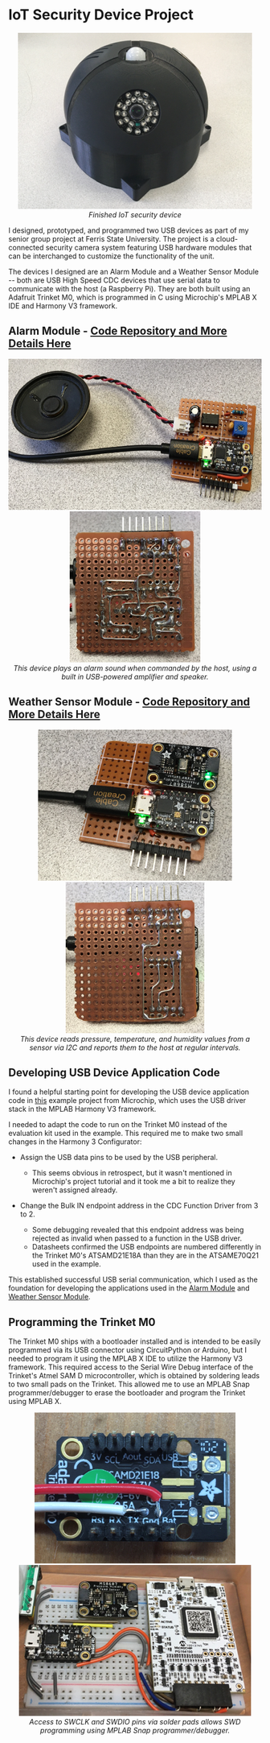 # IoT Security Device Project
<p align="center">
<img src="https://github.com/andyroggenbuck/IoT-Security-Device/blob/main/images/Finished%20Device.jpg" height="350"><br/>
<i>Finished IoT security device</i></p>


I designed, prototyped, and programmed two USB devices as part of my senior group project at Ferris State University. The project is a cloud-connected security camera system featuring USB hardware modules that can be interchanged to customize the functionality of the unit.  

The devices I designed are an Alarm Module and a Weather Sensor Module -- both are USB High Speed CDC devices that use serial data to communicate with the host (a Raspberry Pi). They are both built using an Adafruit Trinket M0, which is programmed in C using Microchip's MPLAB X IDE and Harmony V3 framework.

## Alarm Module - [Code Repository and More Details Here](https://github.com/andyroggenbuck/USB-Alarm-Module)  
<p align="center">
<img src="https://github.com/andyroggenbuck/IoT-Security-Device/blob/main/images/Alarm%20Module%20Top%20Side.jpg" height="300"> <img src="https://github.com/andyroggenbuck/IoT-Security-Device/blob/main/images/Alarm%20Module%20Underside.jpg" height="300"><br/>
<i>This device plays an alarm sound when commanded by the host, using a built in USB-powered amplifier and speaker.</i></p>  

## Weather Sensor Module - [Code Repository and More Details Here](https://github.com/andyroggenbuck/USB-Weather-Sensor-Module)  
<p align="center">
<img src="https://github.com/andyroggenbuck/IoT-Security-Device/blob/main/images/Weather%20Module%20Top%20Side.jpg" height="300"> <img src="https://github.com/andyroggenbuck/IoT-Security-Device/blob/main/images/Weather%20Module%20Underside.jpg" height="300"><br/>
<i>This device reads pressure, temperature, and humidity values from a sensor via I2C and reports them to the host at regular intervals.</i></p>  

## Developing USB Device Application Code
I found a helpful starting point for developing the USB device application code in [this](https://microchipdeveloper.com/harmony3:usb-getting-started-training-module) example project from Microchip, which uses the USB driver stack in the MPLAB Harmony V3 framework.

I needed to adapt the code to run on the Trinket M0 instead of the evaluation kit used in the example. This required me to make two small changes in the Harmony 3 Configurator:

- Assign the USB data pins to be used by the USB peripheral.
  - This seems obvious in retrospect, but it wasn't mentioned in Microchip's project tutorial and it took me a bit to realize they weren't assigned already.

- Change the Bulk IN endpoint address in the CDC Function Driver from 3 to 2.
  - Some debugging revealed that this endpoint address was being rejected as invalid when passed to a function in the USB driver.
  - Datasheets confirmed the USB endpoints are numbered differently in the Trinket M0's ATSAMD21E18A than they are in the ATSAME70Q21 used in the example.

This established successful USB serial communication, which I used as the foundation for developing the applications used in the [Alarm Module](https://github.com/andyroggenbuck/USB-Alarm-Module) and [Weather Sensor Module](https://github.com/andyroggenbuck/USB-Weather-Sensor-Module).

## Programming the Trinket M0
The Trinket M0 ships with a bootloader installed and is intended to be easily programmed via its USB connector using CircuitPython or Arduino, but I needed to program it using the MPLAB X IDE to utilize the Harmony V3 framework. This required access to the Serial Wire Debug interface of the Trinket's Atmel SAM D microcontroller, which is obtained by soldering leads to two small pads on the Trinket. This allowed me to use an MPLAB Snap programmer/debugger to erase the bootloader and program the Trinket using MPLAB X.

<p align="center">
<img src="https://github.com/andyroggenbuck/IoT-Security-Device/blob/main/images/Trinket%20SWD%20Access.jpg" height="300"> <img src="https://github.com/andyroggenbuck/IoT-Security-Device/blob/main/images/Trinket%20Programming%20Setup.jpg" height="300"><br/>
<i>Access to SWCLK and SWDIO pins via solder pads allows SWD programming using MPLAB Snap programmer/debugger.</i></p><br/><br/>
